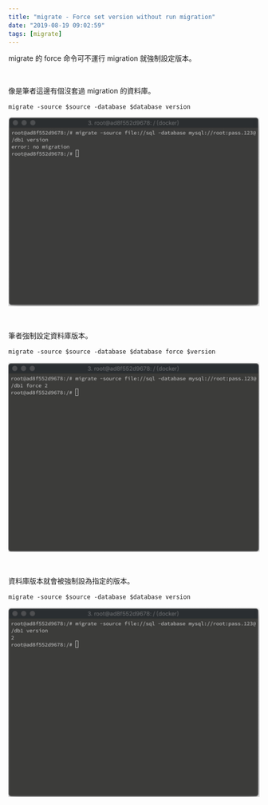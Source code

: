 ```yaml
---
title: "migrate - Force set version without run migration"
date: "2019-08-19 09:02:59"
tags: [migrate]
---
```



migrate 的 force 命令可不運行 migration 就強制設定版本。  

<!-- More -->

</br>


像是筆者這邊有個沒套過 migration 的資料庫。

    migrate -source $source -database $database version

![1.png](1.png)

</br>


筆者強制設定資料庫版本。  

    migrate -source $source -database $database force $version

![2.png](2.png)

</br>


資料庫版本就會被強制設為指定的版本。  

    migrate -source $source -database $database version

![3.png](3.png)
